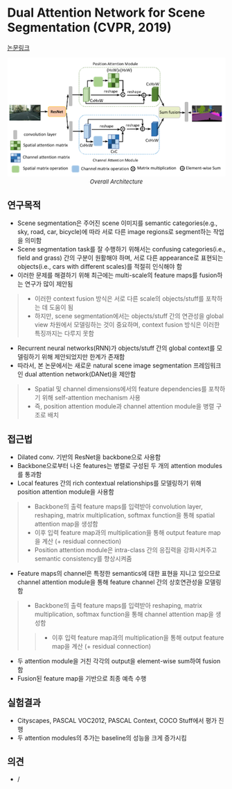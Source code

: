 # Dual Attention Network for Scene Segmentation (CVPR, 2019)

[논문링크](https://openaccess.thecvf.com/content_CVPR_2019/html/Fu_Dual_Attention_Network_for_Scene_Segmentation_CVPR_2019_paper.html)

<p align="center">
    <img width="600" alt='fig1' src="./img/03_07_01.png?raw=true"></br>
    <em><font size=2>Overall Architecture</font></em>
</p>

## 연구목적
- Scene segmentation은 주어진 scene 이미지를 semantic categories(e.g., sky, road, car, bicycle)에 따라 서로 다른 image regions로 segment하는 작업을 의미함
- Scene segmentation task를 잘 수행하기 위해서는 confusing categories(i.e., field and grass) 간의 구분이 원활해야 하며, 서로 다른 appearance로 표현되는 objects(i.e., cars with different scales)를 적절히 인식해야 함
- 이러한 문제를 해결하기 위해 최근에는 multi-scale의 feature maps를 fusion하는 연구가 많이 제안됨
> - 이러한 context fusion 방식은 서로 다른 scale의 objects/stuff를 포착하는 데 도움이 됨
> - 하지만, scene segmentation에서는 objects/stuff 간의 연관성을 global view 차원에서 모델링하는 것이 중요하며, context fusion 방식은 이러한 특징까지는 다루지 못함
- Recurrent neural networks(RNN)가 objects/stuff 간의 global context를 모델링하기 위해 제안되었지만 한계가 존재함
- 따라서, 본 논문에서는 새로운 natural scene image segmentation 프레임워크인 dual attention network(DANet)을 제안함
> - Spatial 및 channel dimensions에서의 feature dependencies를 포착하기 위해 self-attention mechanism 사용
> - 즉, position attention module과 channel attention module을 병렬 구조로 배치

## 접근법
- Dilated conv. 기반의 ResNet을 backbone으로 사용함
- Backbone으로부터 나온 features는 병렬로 구성된 두 개의 attention modules를 통과함
- Local features 간의 rich contextual relationships를 모델링하기 위해 position attention module을 사용함
> - Backbone의 출력 feature maps를 입력받아 convolution layer, reshaping, matrix multiplication, softmax function을 통해 spatial attention map을 생성함
> - 이후 입력 feature map과의 multiplication을 통해 output feature map을 계산 (+ residual connection)
> - Position attention module은 intra-class 간의 응집력을 강화시켜주고 semantic consistency를 향상시켜줌
- Feature maps의 channel은 특정한 semantics에 대한 표현을 지니고 있으므로 channel attention module을 통해 feature channel 간의 상호연관성을 모델링함
> - Backbone의 출력 feature maps를 입력받아 reshaping, matrix multiplication, softmax function을 통해 channel attention map을 생성함
> > - 이후 입력 feature map과의 multiplication을 통해 output feature map을 계산 (+ residual connection)
- 두 attention module을 거친 각각의 output을 element-wise sum하여 fusion함
- Fusion된 feature map을 기반으로 최종 예측 수행

## 실험결과
- Cityscapes, PASCAL VOC2012, PASCAL Context, COCO Stuff에서 평가 진행
- 두 attention modules의 추가는 baseline의 성능을 크게 증가시킴

## 의견
- /